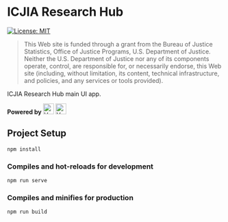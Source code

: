 # ICJIA Research Hub

[![License: MIT](https://img.shields.io/badge/License-MIT-yellow.svg)](https://opensource.org/licenses/MIT)

> This Web site is funded through a grant from the Bureau of Justice Statistics, Office of Justice Programs, U.S. Department of Justice. Neither the U.S. Department of Justice nor any of its components operate, control, are responsible for, or necessarily endorse, this Web site (including, without limitation, its content, technical infrastructure, and policies, and any services or tools provided).

ICJIA Research Hub main UI app.

**Powered by** [<img alt="Vue.js logo" src="https://camo.githubusercontent.com/728ce9f78c3139e76fa69925ad7cc502e32795d2/68747470733a2f2f7675656a732e6f72672f696d616765732f6c6f676f2e706e67" height="25">](https://vuejs.org/) [<img alt="Vuetify.js logo" src="https://camo.githubusercontent.com/41759602ad091b02adf7b4986b55b0a870471b98/68747470733a2f2f63646e2e767565746966796a732e636f6d2f696d616765732f6c6f676f732f6c6f676f2e737667" height="25" />](https://vuetifyjs.com/)

## Project Setup

```
npm install
```

### Compiles and hot-reloads for development

```
npm run serve
```

### Compiles and minifies for production

```
npm run build
```
